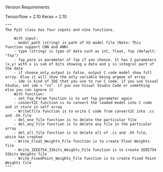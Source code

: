 Version Requirements

Tensorflow = 2.10
Keras = 2.10


    """
    The Py2C class has four inputs and nine functions.

        With input:
        - model_path (string) is path of h5 model file (Note: This function support CNN and ANN)
        - type (string) is type of data such as int, float, fxp (default: "fxp")
        - fxp_para is parameter of fxp if you choose. It has 2 parameters (x,y) with x is sum of bits showing a data and y is integral part of the data
        - if choose_only_output is False, output C code model show full array. Else it will show the only variable being argmax of array
        - ide is kind of IDE that you use to run C code. if you use Visual Studio, set ide = "vs". if you use Visual Studio Code or something else you can ignore it
        With function:
        - set_Fxp_Param function is to set fxp parameter again
        - convert2C function is to convert the loaded model into C code and it store in self array
        - WriteCfile function is to write C code from convert2C into .cc and .hh file
        - del_one_file function is to delete the particular file
        - del_any_file function is to delete any file in the particular array
        - del_all_file function is to delete all of .cc and .hh file, which has created
        - Write_Float_Weights_File function is to create Float Weights file
        - Write_IEEE754_32bits_Weights_File function is to create IEEE754 32bits Weights file
        - Write_FixedPoint_Weights_File function is to create Fixed Point Weights file
    """
